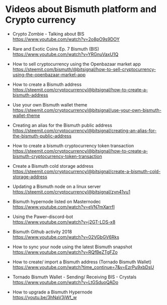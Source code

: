 # Videos about Bismuth platform and Crypto currency

* Crypto Zombie - Talking about BIS  
  https://www.youtube.com/watch?v=2o8pO9s9DOY
  
* Rare and Exotic Coins Ep. 7 Bismuth (BIS)  
  https://www.youtube.com/watch?v=YRGnuVaxU1Q

* How to sell cryptocurrency using the Openbazaar market app  
  https://steemit.com/bismuth/@bitsignal/how-to-sell-cryptocurrency-using-the-openbazaar-market-app
  
* How to create a Bismuth address  
  https://steemit.com/cryptocurrency/@bitsignal/how-to-create-a-bismuth-address

* Use your own Bismuth wallet theme  
  https://steemit.com/cryptocurrency/@bitsignal/use-your-own-bismuth-wallet-theme
  
* Creating an alias for the Bismuth public address  
  https://steemit.com/cryptocurrency/@bitsignal/creating-an-alias-for-the-bismuth-public-address
  
* How to create a bismuth cryptocurrency token transaction  
  https://steemit.com/cryptocurrency/@bitsignal/how-to-create-a-bismuth-cryptocurrency-token-transaction
  
* Create a Bismuth cold storage address  
  https://steemit.com/cryptocurrency/@bitsignal/create-a-bismuth-cold-storage-address
  
* Updating a Bismuth node on a linux server  
  https://steemit.com/cryptocurrency/@bitsignal/zyn41vu1
  
* Bismuth hypernode listed on Masternodec
  https://www.youtube.com/watch?v=eVN7mXarrfI

* Using the Pawer-discord-bot  
  https://www.youtube.com/watch?v=j2GT-LDS-x8

* Bismuth Github activity 2018  
  https://www.youtube.com/watch?v=02VGbGV6Rks

* How to sync your node using the latest Bismuth snapshot  
  https://www.youtube.com/watch?v=RQfBeZTgFZo
  
* How to create/ import a Bismuth address (Tornado Bismuth Wallet)  
  https://www.youtube.com/watch?time_continue=7&v=EzrPu9xbDsU
  
* Tornado Bismuth Wallet - Sending/ Receiving BIS - Crystals  
  https://www.youtube.com/watch?v=LtGSduoQADo
  
* How to upgrade a Bismuth Hypernode  
  https://youtu.be/3hNaV3jWf_w
  
  
  
  
